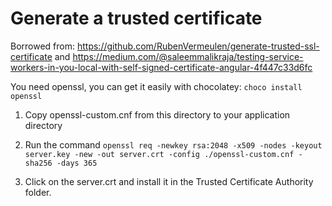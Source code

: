 # Generate a trusted certificate

Borrowed from: https://github.com/RubenVermeulen/generate-trusted-ssl-certificate and https://medium.com/@saleemmalikraja/testing-service-workers-in-you-local-with-self-signed-certificate-angular-4f447c33d6fc

You need openssl, you can get it easily with chocolatey: `choco install openssl`

1. Copy openssl-custom.cnf from this directory to your application directory

2. Run the command `openssl req -newkey rsa:2048 -x509 -nodes -keyout server.key -new -out server.crt -config ./openssl-custom.cnf -sha256 -days 365`

3. Click on the server.crt and install it in the Trusted Certificate Authority folder.